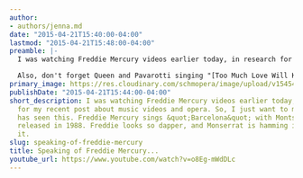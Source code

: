 ```yaml
---
author:
- authors/jenna.md
date: "2015-04-21T15:40:00-04:00"
lastmod: "2015-04-21T15:48:00-04:00"
preamble: |-
  I was watching Freddie Mercury videos earlier today, in research for [my recent post](/why-directing-opera-is-like-directing-music-videos-sort-of/) about music videos and opera. So, I just want to make sure everyone has seen this. Freddie Mercury sings "Barcelona" with Montserrat Caballé, released in 1988. It's [not their first collaboration](https://www.youtube.com/watch?v=8CjUvbSjyPY), either. Freddie looks so dapper, and Monserrat is hamming it up. I love it.

  Also, don't forget Queen and Pavarotti singing "[Too Much Love Will Kill You](https://www.youtube.com/watch?v=8CjUvbSjyPY)."
primary_image: https://res.cloudinary.com/schmopera/image/upload/v1545409169/media/webhook-uploads/1429645270143/01-freddie-mercury-1.jpeg
publishDate: "2015-04-21T15:44:00-04:00"
short_description: I was watching Freddie Mercury videos earlier today, in research
  for my recent post about music videos and opera. So, I just want to make sure everyone
  has seen this. Freddie Mercury sings &quot;Barcelona&quot; with Montserrat Caballé,
  released in 1988. Freddie looks so dapper, and Monserrat is hamming it up. I love
  it.
slug: speaking-of-freddie-mercury
title: Speaking of Freddie Mercury...
youtube_url: https://www.youtube.com/watch?v=o8Eg-mWdDLc
---
```



